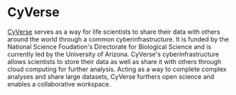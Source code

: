 # CyVerse

[CyVerse](https://cyverse.org/about) serves as a way for life scientists to share their data with others around the world through a common cyberinfrastructure. It is funded by the National Science Foudation's Directorate for Biological Science and is currently led by the University of Arizona. CyVerse's cyberinfrastructure allows scientists to store their data as well as share it with others through cloud computing for further analysis. Acting as a way to complete complex analyses and share large datasets, CyVerse furthers open science and enables a collaborative workspace. 
